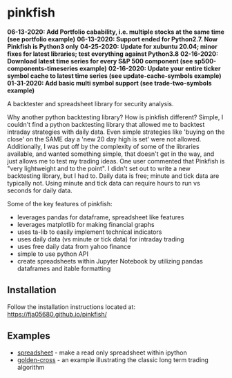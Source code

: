 pinkfish
======

**06-13-2020: Add Portfolio cabability, i.e. multiple stocks at the same time (see portfolio example)**
**06-13-2020: Support ended for Python2.7.  Now Pinkfish is Python3 only**
**04-25-2020: Update for xubuntu 20.04; minor fixes for latest libraries; test everything against Python3.8**
**02-16-2020: Download latest time series for every S&P 500 component (see sp500-components-timeseries example)**
**02-16-2020: Update your entire ticker symbol cache to latest time series (see update-cache-symbols example)**
**01-31-2020: Add basic multi symbol support (see trade-two-symbols example)**

A backtester and spreadsheet library for security analysis.

Why another python backtesting library?  How is pinkfish different?
Simple, I couldn't find a python backtesting library that allowed me to backtest intraday strategies with daily data.  Even simple strategies like 'buying on the close' on the SAME day a 'new 20 day high is set' were not allowed.  Additionally, I was put off by the complexity of some of the libraries available, and wanted something simple, that doesn't get in the way, and just allows me to test my trading ideas.  One user commented that Pinkfish is "very lightweight and to the point".  I didn't set out to write a new backtesting library, but I had to.  Daily data is free; minute and tick data are typically not.  Using minute and tick data can require hours to run vs seconds for daily data.

Some of the key features of pinkfish:
 - leverages pandas for dataframe, spreadsheet like features
 - leverages matplotlib for making financial graphs
 - uses ta-lib to easily implement technical indicators
 - uses daily data (vs minute or tick data) for intraday trading
 - uses free daily data from yahoo finance
 - simple to use python API
 - create spreadsheets within Jupyter Notebook by utilizing pandas dataframes and itable formatting

## Installation
Follow the installation instructions located at:
https://fja05680.github.io/pinkfish/

## Examples
 - [spreadsheet](https://fja05680.github.io/pinkfish/examples/spreadsheet.html) - make a read only spreadsheet within ipython
 - [golden-cross](http://fja05680.github.io/pinkfish/examples/golden-cross.html) - an example illustrating the classic long term trading algorithm
